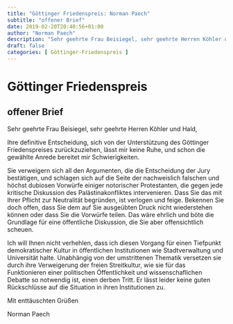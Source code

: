```yaml
---
title: "Göttinger Friedenspreis: Norman Paech"
subtitle: "offener Brief"
date: 2019-02-20T20:40:56+01:00
author: "Norman Paech"
description: "Sehr geehrte Frau Beisiegel, sehr geehrte Herren Köhler und Hald, Ihre definitive  Entscheidung, sich von der Unterstützung des Göttinger Friedenspreises zurückzuziehen, lässt mir keine Ruhe, und schon die gewählte Anrede bereitet mir Schwierigkeiten."
draft: false
categories: [ Göttinger-Friedenspreis ]
---
```


# Göttinger Friedenspreis

## offener Brief

Sehr geehrte Frau Beisiegel, sehr geehrte Herren Köhler und Hald,
 
Ihre definitive  Entscheidung, sich von der Unterstützung des Göttinger Friedenspreises zurückzuziehen, lässt mir keine Ruhe, und schon die gewählte Anrede bereitet mir Schwierigkeiten.

Sie verweigern sich all den Argumenten, die die Entscheidung der Jury bestätigen, und schlagen sich auf die Seite der nachweislich falschen und höchst dubiosen Vorwürfe einiger notorischer Protestanten, die gegen jede kritische Diskussion des Palästinakonfliktes intervenieren. Dass Sie das mit Ihrer Pflicht zur Neutralität begründen, ist verlogen und feige. Bekennen Sie doch offen, dass Sie dem auf Sie ausgeübten Druck nicht wiederstehen können oder dass Sie die Vorwürfe teilen. Das wäre ehrlich und böte die Grundlage für eine öffentliche Diskussion, die Sie aber offensichtlich scheuen.

Ich will Ihnen nicht verhehlen, dass ich diesen Vorgang für einen Tiefpunkt demokratischer Kultur in öffentlichen Institutionen wie Stadtverwaltung und Universität halte. Unabhängig von der umstrittenen Thematik versetzen sie durch ihre Verweigerung der freien Streitkultur, wie sie für das Funktionieren einer politischen Öffentlichkeit und wissenschaflichen Debatte so notwendig ist, einen derben Tritt. Er lässt leider keine guten Rückschlüsse auf die Situation in ihren Institutionen zu.
 
Mit enttäuschten Grüßen

Norman Paech

